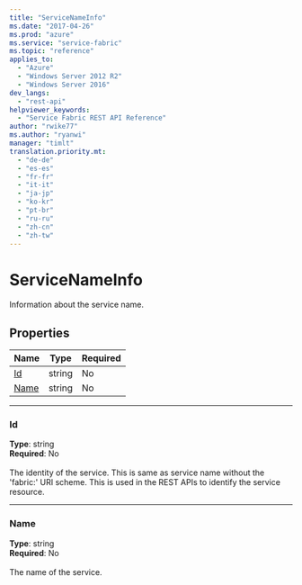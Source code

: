 ```yaml
---
title: "ServiceNameInfo"
ms.date: "2017-04-26"
ms.prod: "azure"
ms.service: "service-fabric"
ms.topic: "reference"
applies_to: 
  - "Azure"
  - "Windows Server 2012 R2"
  - "Windows Server 2016"
dev_langs: 
  - "rest-api"
helpviewer_keywords: 
  - "Service Fabric REST API Reference"
author: "rwike77"
ms.author: "ryanwi"
manager: "timlt"
translation.priority.mt: 
  - "de-de"
  - "es-es"
  - "fr-fr"
  - "it-it"
  - "ja-jp"
  - "ko-kr"
  - "pt-br"
  - "ru-ru"
  - "zh-cn"
  - "zh-tw"
---
```

# ServiceNameInfo

Information about the service name.

## Properties
| Name | Type | Required |
| --- | --- | --- |
| [Id](#id) | string | No |
| [Name](#name) | string | No |

____
### Id
__Type__: string <br/>
__Required__: No<br/>
<br/>
The identity of the service. This is same as service name without the 'fabric:' URI scheme. This is used in the REST APIs to identify the service resource.

____
### Name
__Type__: string <br/>
__Required__: No<br/>
<br/>
The name of the service.
